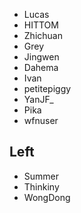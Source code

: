 - Lucas
- HITTOM
- Zhichuan
- Grey
- Jingwen
- Dahema
- Ivan
- petitepiggy
- YanJF_
- Pika
- wfnuser

## Left
- Summer
- Thinkiny
- WongDong

